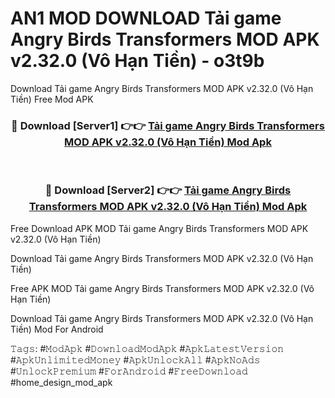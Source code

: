 # AN1 MOD DOWNLOAD Tải game Angry Birds Transformers MOD APK v2.32.0 (Vô Hạn Tiền) - o3t9b
Download Tải game Angry Birds Transformers MOD APK v2.32.0 (Vô Hạn Tiền) Free Mod APK

<div align="center">
<h3>🔴 Download [Server1] 👉👉 <a href="https://apk-comot.site?title=Tải_game_Angry_Birds_Transformers_MOD_APK_v2.32.0_(Vô_Hạn_Tiền)">Tải game Angry Birds Transformers MOD APK v2.32.0 (Vô Hạn Tiền) Mod Apk</a></h3><br>

<h3>🔴 Download [Server2] 👉👉 <a href="https://apk-comot.site?title=Tải_game_Angry_Birds_Transformers_MOD_APK_v2.32.0_(Vô_Hạn_Tiền)">Tải game Angry Birds Transformers MOD APK v2.32.0 (Vô Hạn Tiền) Mod Apk</a></h3>
</div>


Free Download APK MOD Tải game Angry Birds Transformers MOD APK v2.32.0 (Vô Hạn Tiền)

Download Tải game Angry Birds Transformers MOD APK v2.32.0 (Vô Hạn Tiền) 

Free APK MOD Tải game Angry Birds Transformers MOD APK v2.32.0 (Vô Hạn Tiền) 

Download Tải game Angry Birds Transformers MOD APK v2.32.0 (Vô Hạn Tiền) Mod For Android

𝚃𝚊𝚐𝚜: #𝙼𝚘𝚍𝙰𝚙𝚔 #𝙳𝚘𝚠𝚗𝚕𝚘𝚊𝚍𝙼𝚘𝚍𝙰𝚙𝚔 #𝙰𝚙𝚔𝙻𝚊𝚝𝚎𝚜𝚝𝚅𝚎𝚛𝚜𝚒𝚘𝚗 #𝙰𝚙𝚔𝚄𝚗𝚕𝚒𝚖𝚒𝚝𝚎𝚍𝙼𝚘𝚗𝚎𝚢 #𝙰𝚙𝚔𝚄𝚗𝚕𝚘𝚌𝚔𝙰𝚕𝚕 #𝙰𝚙𝚔𝙽𝚘𝙰𝚍𝚜 #𝚄𝚗𝚕𝚘𝚌𝚔𝙿𝚛𝚎𝚖𝚒𝚞𝚖 #𝙵𝚘𝚛𝙰𝚗𝚍𝚛𝚘𝚒𝚍 #𝙵𝚛𝚎𝚎𝙳𝚘𝚠𝚗𝚕𝚘𝚊𝚍 #home_design_mod_apk